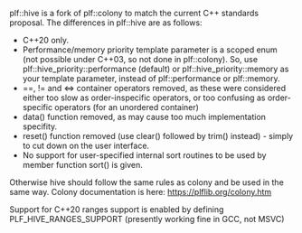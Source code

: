 plf::hive is a fork of plf::colony to match the current C++ standards proposal.
The differences in plf::hive are as follows:
* C++20 only.
* Performance/memory priority template parameter is a scoped enum (not possible under C++03, so not done in plf::colony). So, use plf::hive_priority::performance (default) or plf::hive_priority::memory as your template parameter, instead of plf::performance or plf::memory.
* ==, != and <=> container operators removed, as these were considered either too slow as order-inspecific operators, or too confusing as order-specific operators (for an unordered container)
* data() function removed, as may cause too much implementation specifity.
* reset() function removed (use clear() followed by trim() instead) - simply to cut down on the user interface.
* No support for user-specified internal sort routines to be used by member function sort() is given.

Otherwise hive should follow the same rules as colony and be used in the same way. Colony documentation is here:
https://plflib.org/colony.htm

Support for C++20 ranges support is enabled by defining PLF_HIVE_RANGES_SUPPORT (presently working fine in GCC, not MSVC)
